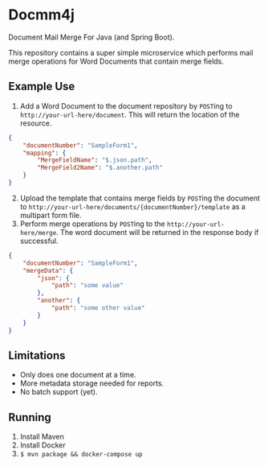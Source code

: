# Docmm4j

Document Mail Merge For Java (and Spring Boot).

This repository contains a super simple microservice which performs
mail merge operations for Word Documents that contain merge fields.

## Example Use

1. Add a Word Document to the document repository by `POST`ing to
   `http://your-url-here/document`. This will return the location
   of the resource.

```json
{
    "documentNumber": "SampleForm1",
    "mapping": {
        "MergeFieldName": "$.json.path",
        "MergeField2Name": "$.another.path"
    }
}
```

2. Upload the template that contains merge fields by `POST`ing the
   document to `http://your-url-here/documents/{documentNumber}/template`
   as a multipart form file.
3. Perform merge operations by `POST`ing to the
   `http://your-url-here/merge`. The word document will be returned
   in the response body if successful.

```json
{
    "documentNumber": "SampleForm1",
    "mergeData": {
        "json": {
            "path": "some value"
        },
        "another": {
            "path": "some other value"
        }
    }
}
```

## Limitations

- Only does one document at a time.
- More metadata storage needed for reports.
- No batch support (yet).

## Running

1. Install Maven
2. Install Docker
3. `$ mvn package && docker-compose up`



